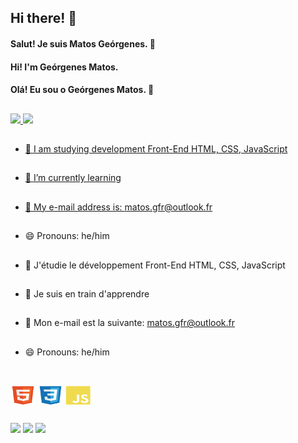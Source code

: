 ## Hi there! 👋
#### Salut! Je suis Matos Geórgenes. 💬
#### Hi! I'm Geórgenes Matos.
#### Olá! Eu sou o Geórgenes Matos. 💬

##

<div>
  <a href="https://github.com/matosgeorgenes">
  <img height="170em" src="https://github-readme-stats.vercel.app/api?username=matosgeorgenes&show_icons=true&theme=dark&include_all_commits=true&count_private=true"/>
  <img height="170em" src="https://github-readme-stats.vercel.app/api/top-langs/?username=matosgeorgenes&layout=compact&langs_count=7&theme=dark"/>
</div>
  
  ##
  
<div>
  
- 🔭 I am studying development Front-End HTML, CSS, JavaScript
 
  ##

- 🌱 I’m currently learning
  
  ##
  
- 💬 My e-mail address is: matos.gfr@outlook.fr
  
  ##
  
- 😄 Pronouns: he/him
  
  ##
  
</div>

<div>
  
- 🔭 J'étudie le développement Front-End HTML, CSS, JavaScript
  
  ##
  
- 🌱 Je suis en train d'apprendre
  
  ##
  
- 💬 Mon e-mail est la suivante: matos.gfr@outlook.fr
  
  ##
  
- 😄 Pronouns: he/him
  
  ##
  
</div>
  
<div style="display: inline_block"><br>
  <img align="center" alt="georgenes-HTML" height="30" width="40" src="https://raw.githubusercontent.com/devicons/devicon/master/icons/html5/html5-original.svg">
  <img align="center" alt="georgenes-CSS" height="30" width="40" src="https://raw.githubusercontent.com/devicons/devicon/master/icons/css3/css3-original.svg">
  <img align="center" alt="georgenes-Js" height="30" width="40" src="https://raw.githubusercontent.com/devicons/devicon/master/icons/javascript/javascript-plain.svg">
</div>
  
  ##
    
<div> 
  <a href = "mailto:matos.gfr@outlook.fr"><img src="https://img.shields.io/badge/Microsoft_Outlook-0078D4?style=for-the-badge&logo=microsoft-outlook&logoColor=white" target="_blank"></a>
  <a href="https://www.linkedin.com/in/matosgeorgenes/" target="_blank"><img src="https://img.shields.io/badge/-LinkedIn-%230077B5?style=for-the-badge&logo=linkedin&logoColor=white" target="_blank"></a>
  <a href="https://www.youtube.com/channel/UC4XopuYpVb1wnhKg4b2PgKQ" target="_blank"><img src="https://img.shields.io/badge/YouTube-FF0000?style=for-the-badge&logo=youtube&logoColor=white" target="_blank"></a>
</div>
